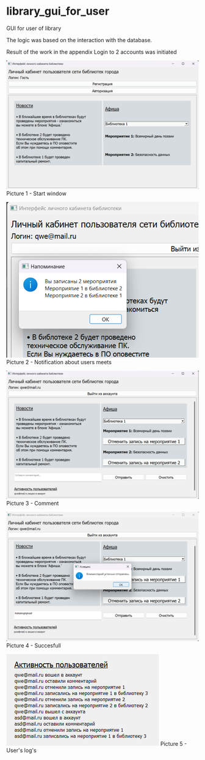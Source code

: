 # library_gui_for_user
GUI for user of library 

The logic was based on the interaction with the database. 

Result of the work in the appendix 
Login to 2 accounts was initiated 

![alt text](https://github.com/17neverends/library_gui_for_user/blob/main/изображение_2023-10-13_161226466.png)
Picture 1 - Start window





![alt text](https://github.com/17neverends/library_gui_for_user/blob/main/изображение_2023-10-13_161328653.png)
Picture 2 - Notification about users meets





![alt text](https://github.com/17neverends/library_gui_for_user/blob/main/изображение_2023-10-13_161347444.png)
Picture 3 - Comment




![alt text](https://github.com/17neverends/library_gui_for_user/blob/main/изображение_2023-10-13_161402282.png)
Picture 4 - Succesfull 




![alt text](https://github.com/17neverends/library_gui_for_user/blob/main/изображение_2023-10-13_161448085.png)
Picture 5 - User's log's

